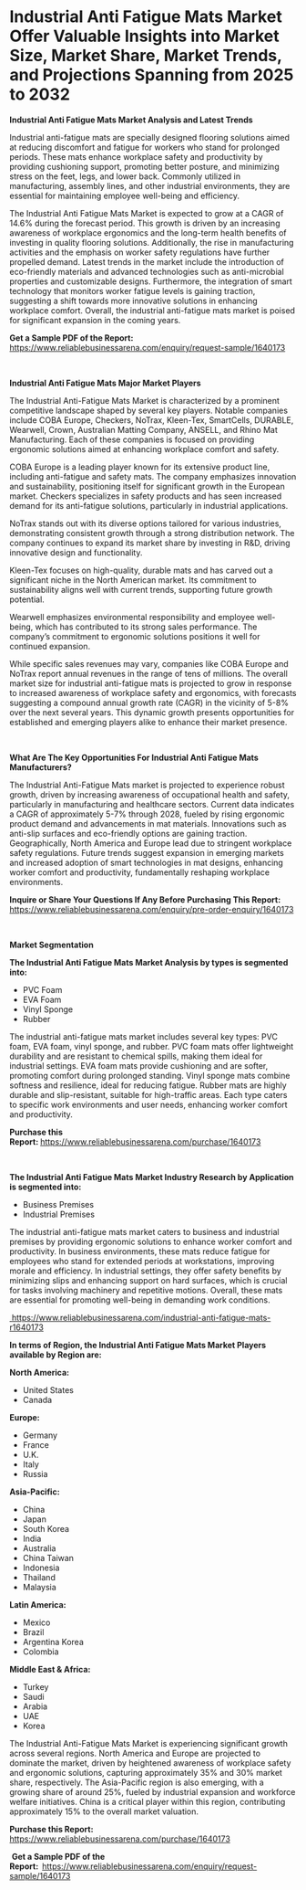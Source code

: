 <p><h1>Industrial Anti Fatigue Mats Market Offer Valuable Insights into Market Size, Market Share, Market Trends, and Projections Spanning from 2025 to 2032</h1></p><p><strong>Industrial Anti Fatigue Mats Market Analysis and Latest Trends</strong></p>
<p><p>Industrial anti-fatigue mats are specially designed flooring solutions aimed at reducing discomfort and fatigue for workers who stand for prolonged periods. These mats enhance workplace safety and productivity by providing cushioning support, promoting better posture, and minimizing stress on the feet, legs, and lower back. Commonly utilized in manufacturing, assembly lines, and other industrial environments, they are essential for maintaining employee well-being and efficiency.</p><p>The Industrial Anti Fatigue Mats Market is expected to grow at a CAGR of 14.6% during the forecast period. This growth is driven by an increasing awareness of workplace ergonomics and the long-term health benefits of investing in quality flooring solutions. Additionally, the rise in manufacturing activities and the emphasis on worker safety regulations have further propelled demand. Latest trends in the market include the introduction of eco-friendly materials and advanced technologies such as anti-microbial properties and customizable designs. Furthermore, the integration of smart technology that monitors worker fatigue levels is gaining traction, suggesting a shift towards more innovative solutions in enhancing workplace comfort. Overall, the industrial anti-fatigue mats market is poised for significant expansion in the coming years.</p></p>
<p><strong>Get a Sample PDF of the Report:&nbsp;</strong> <a href="https://www.reliablebusinessarena.com/enquiry/request-sample/1640173?utm_campaign=2524&utm_medium=2&utm_source=Github&utm_content=ia&utm_term=16042025&utm_id=industrial-anti-fatigue-mats">https://www.reliablebusinessarena.com/enquiry/request-sample/1640173</a></p>
<p>&nbsp;</p>
<p><strong>Industrial Anti Fatigue Mats Major Market Players</strong></p>
<p><p>The Industrial Anti-Fatigue Mats Market is characterized by a prominent competitive landscape shaped by several key players. Notable companies include COBA Europe, Checkers, NoTrax, Kleen-Tex, SmartCells, DURABLE, Wearwell, Crown, Australian Matting Company, ANSELL, and Rhino Mat Manufacturing. Each of these companies is focused on providing ergonomic solutions aimed at enhancing workplace comfort and safety.</p><p>COBA Europe is a leading player known for its extensive product line, including anti-fatigue and safety mats. The company emphasizes innovation and sustainability, positioning itself for significant growth in the European market. Checkers specializes in safety products and has seen increased demand for its anti-fatigue solutions, particularly in industrial applications.</p><p>NoTrax stands out with its diverse options tailored for various industries, demonstrating consistent growth through a strong distribution network. The company continues to expand its market share by investing in R&D, driving innovative design and functionality.</p><p>Kleen-Tex focuses on high-quality, durable mats and has carved out a significant niche in the North American market. Its commitment to sustainability aligns well with current trends, supporting future growth potential. </p><p>Wearwell emphasizes environmental responsibility and employee well-being, which has contributed to its strong sales performance. The company’s commitment to ergonomic solutions positions it well for continued expansion.</p><p>While specific sales revenues may vary, companies like COBA Europe and NoTrax report annual revenues in the range of tens of millions. The overall market size for industrial anti-fatigue mats is projected to grow in response to increased awareness of workplace safety and ergonomics, with forecasts suggesting a compound annual growth rate (CAGR) in the vicinity of 5-8% over the next several years. This dynamic growth presents opportunities for established and emerging players alike to enhance their market presence.</p></p>
<p>&nbsp;</p>
<p><strong>What Are The Key Opportunities For Industrial Anti Fatigue Mats Manufacturers?</strong></p>
<p><p>The Industrial Anti-Fatigue Mats market is projected to experience robust growth, driven by increasing awareness of occupational health and safety, particularly in manufacturing and healthcare sectors. Current data indicates a CAGR of approximately 5-7% through 2028, fueled by rising ergonomic product demand and advancements in mat materials. Innovations such as anti-slip surfaces and eco-friendly options are gaining traction. Geographically, North America and Europe lead due to stringent workplace safety regulations. Future trends suggest expansion in emerging markets and increased adoption of smart technologies in mat designs, enhancing worker comfort and productivity, fundamentally reshaping workplace environments.</p></p>
<p><strong>Inquire or Share Your Questions If Any Before Purchasing This Report:</strong> <a href="https://www.reliablebusinessarena.com/enquiry/pre-order-enquiry/1640173?utm_campaign=2524&utm_medium=2&utm_source=Github&utm_content=ia&utm_term=16042025&utm_id=industrial-anti-fatigue-mats">https://www.reliablebusinessarena.com/enquiry/pre-order-enquiry/1640173</a></p>
<p>&nbsp;</p>
<p><strong>Market Segmentation</strong></p>
<p><strong>The Industrial Anti Fatigue Mats Market Analysis by types is segmented into:</strong></p>
<p><ul><li>PVC Foam</li><li>EVA Foam</li><li>Vinyl Sponge</li><li>Rubber</li></ul></p>
<p><p>The industrial anti-fatigue mats market includes several key types: PVC foam, EVA foam, vinyl sponge, and rubber. PVC foam mats offer lightweight durability and are resistant to chemical spills, making them ideal for industrial settings. EVA foam mats provide cushioning and are softer, promoting comfort during prolonged standing. Vinyl sponge mats combine softness and resilience, ideal for reducing fatigue. Rubber mats are highly durable and slip-resistant, suitable for high-traffic areas. Each type caters to specific work environments and user needs, enhancing worker comfort and productivity.</p></p>
<p><strong>Purchase this Report:&nbsp;</strong><a href="https://www.reliablebusinessarena.com/purchase/1640173?utm_campaign=2524&utm_medium=2&utm_source=Github&utm_content=ia&utm_term=16042025&utm_id=industrial-anti-fatigue-mats">https://www.reliablebusinessarena.com/purchase/1640173</a></p>
<p>&nbsp;</p>
<p><strong>The Industrial Anti Fatigue Mats Market Industry Research by Application is segmented into:</strong></p>
<p><ul><li>Business Premises</li><li>Industrial Premises</li></ul></p>
<p><p>The industrial anti-fatigue mats market caters to business and industrial premises by providing ergonomic solutions to enhance worker comfort and productivity. In business environments, these mats reduce fatigue for employees who stand for extended periods at workstations, improving morale and efficiency. In industrial settings, they offer safety benefits by minimizing slips and enhancing support on hard surfaces, which is crucial for tasks involving machinery and repetitive motions. Overall, these mats are essential for promoting well-being in demanding work conditions.</p></p>
<p><a href="https://www.reliablebusinessarena.com/industrial-anti-fatigue-mats-r1640173?utm_campaign=2524&utm_medium=2&utm_source=Github&utm_content=ia&utm_term=16042025&utm_id=industrial-anti-fatigue-mats">&nbsp;https://www.reliablebusinessarena.com/industrial-anti-fatigue-mats-r1640173</a></p>
<p><strong>In terms of Region, the Industrial Anti Fatigue Mats Market Players available by Region are:</strong></p>
<p>
    <p> <strong> North America: </strong>
        <ul>
            <li>United States</li>
            <li>Canada</li>
        </ul>
        </p> 
    <p> <strong> Europe: </strong>
        <ul>
            <li>Germany</li>
            <li>France</li>
            <li>U.K.</li>
            <li>Italy</li>
            <li>Russia</li>
        </ul>
        </p> 
    <p> <strong> Asia-Pacific: </strong>
        <ul>
            <li>China</li>
            <li>Japan</li>
            <li>South Korea</li>
            <li>India</li>
            <li>Australia</li>
            <li>China Taiwan</li>
            <li>Indonesia</li>
            <li>Thailand</li>
            <li>Malaysia</li>
        </ul>
        </p> 
    <p> <strong> Latin America: </strong>
        <ul>
            <li>Mexico</li>
            <li>Brazil</li>
            <li>Argentina Korea</li>
            <li>Colombia</li>
        </ul>
        </p> 
    <p> <strong> Middle East & Africa: </strong>
        <ul>
            <li>Turkey</li>
            <li>Saudi</li>
            <li>Arabia</li>
            <li>UAE</li>
            <li>Korea</li>
        </ul>
    </p>
    </p>
<p><p>The Industrial Anti-Fatigue Mats Market is experiencing significant growth across several regions. North America and Europe are projected to dominate the market, driven by heightened awareness of workplace safety and ergonomic solutions, capturing approximately 35% and 30% market share, respectively. The Asia-Pacific region is also emerging, with a growing share of around 25%, fueled by industrial expansion and workforce welfare initiatives. China is a critical player within this region, contributing approximately 15% to the overall market valuation.</p></p>
<p><strong>Purchase this Report: </strong><a href="https://www.reliablebusinessarena.com/purchase/1640173?utm_campaign=2524&utm_medium=2&utm_source=Github&utm_content=ia&utm_term=16042025&utm_id=industrial-anti-fatigue-mats">https://www.reliablebusinessarena.com/purchase/1640173</a></p>
<p>&nbsp;<strong>Get a Sample PDF of the Report:&nbsp;&nbsp;</strong><a href="https://www.reliablebusinessarena.com/enquiry/request-sample/1640173?utm_campaign=2524&utm_medium=2&utm_source=Github&utm_content=ia&utm_term=16042025&utm_id=industrial-anti-fatigue-mats">https://www.reliablebusinessarena.com/enquiry/request-sample/1640173</a></p>
<p><strong></strong></p>
<p><p></p><p></p><p></p></p>